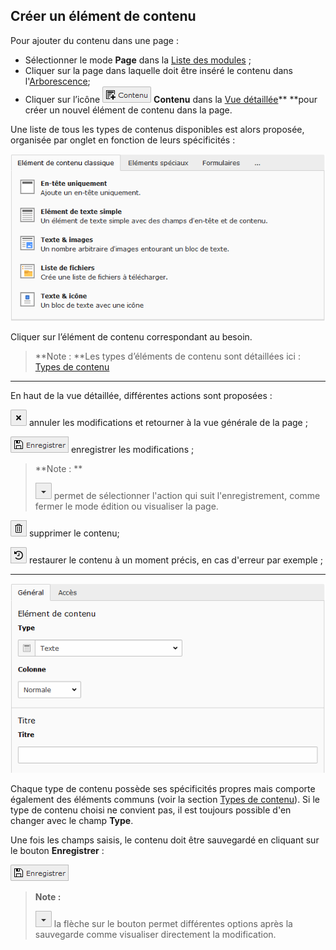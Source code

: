 ## Créer un élément de contenu

Pour ajouter du contenu dans une page :

* Sélectionner le mode **Page** dans la [Liste des modules](/présentation-de-typo3/se-reperer-dans-le-backend.md) ;
* Cliquer sur la page dans laquelle doit être inséré le contenu dans l'[Arborescence](/présentation-de-typo3/se-reperer-dans-le-backend.md);
* Cliquer sur l’icône ![](/assets/add_content_btn.png) **Contenu** dans la [Vue détaillée](/présentation-de-typo3/se-reperer-dans-le-backend.md)** **pour créer un nouvel élément de contenu dans la page.

Une liste de tous les types de contenus disponibles est alors proposée, organisée par onglet en fonction de leurs spécificités :

![](/assets/add_content_list.png)

Cliquer sur l’élément de contenu correspondant au besoin.

> **Note : **Les types d’éléments de contenu sont détaillées ici : [Types de contenu](/types-de-contenu/types-de-contenu.md)

---

En haut de la vue détaillée, différentes actions sont proposées :

![](/assets/btn_page_cancel.png.png) annuler les modifications et retourner à la vue générale de la page ;

![](/assets/btn_page_save.png) enregistrer les modifications ;

> **Note : **
>
> ![](/assets/btn_page_other.png) permet de sélectionner l'action qui suit l'enregistrement, comme fermer le mode édition ou visualiser la page.

![](/assets/btn_page_remove.png) supprimer le contenu;

![](/assets/btn_page_restore.png) restaurer le contenu à un moment précis, en cas d'erreur par exemple ;

---

![](/assets/add_content_text.png)

Chaque type de contenu possède ses spécificités propres mais comporte également des éléments communs \(voir la section [Types de contenu](/types-de-contenu/types-de-contenu.md)\). Si le type de contenu choisi ne convient pas, il est toujours possible d'en changer avec le champ **Type**.

Une fois les champs saisis, le contenu doit être sauvegardé en cliquant sur le bouton **Enregistrer** :

![](/assets/btn_page_save.png)

> **Note :**
>
> ![](/assets/btn_page_other.png) la flèche sur le bouton permet différentes options après la sauvegarde comme visualiser directement la modification.



